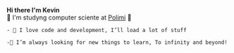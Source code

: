 **Hi there I'm Kevin**   
    👾 I'm studyng computer sciente at [Polimi](https://www.polimi.it/) 👾  
    
    - 🌿 I love code and development, I’ll load a lot of stuff  
    
    -🚀 I’m always looking for new things to learn, To infinity and beyond!
